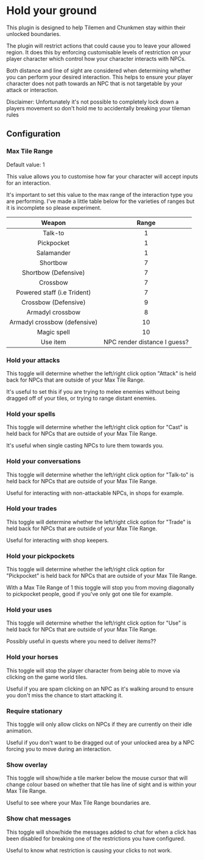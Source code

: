 # Hold your ground
This plugin is designed to help Tilemen and Chunkmen stay within their unlocked boundaries.

The plugin will restrict actions that could cause you to leave your allowed region. It does this by enforcing customisable levels of restriction on your player character which control how your character interacts with NPCs.

Both distance and line of sight are considered when determining whether you can perform your desired interaction. This helps to ensure your player character does not path towards an NPC that is not targetable by your attack or interaction.

Disclaimer: Unfortunately it's not possible to completely lock down a players movement so don't hold me to accidentally breaking your tileman rules

## Configuration
### Max Tile Range
Default value: 1

This value allows you to customise how far your character will accept inputs for an interaction.

It's important to set this value to the max range of the interaction type you are performing. I've made a little table below for the varieties of ranges but it is incomplete so please experiment.

**Weapon**| **Range**
:-----:|:-----:
Talk-to| 1
Pickpocket| 1
Salamander| 1
Shortbow| 7
Shortbow (Defensive)| 7
Crossbow| 7
Powered staff (i.e Trident)| 7
Crossbow (Defensive)| 9
Armadyl crossbow| 8
Armadyl crossbow (defensive)| 10
Magic spell| 10
Use item| NPC render distance I guess?

### Hold your attacks

This toggle will determine whether the left/right click option "Attack" is held back for NPCs that are outside of your Max Tile Range.

It's useful to set this if you are trying to melee enemies without being dragged off of your tiles, or trying to range distant enemies.

### Hold your spells

This toggle will determine whether the left/right click option for "Cast" is held back for NPCs that are outside of your Max Tile Range.

It's useful when single casting NPCs to lure them towards you.

### Hold your conversations

This toggle will determine whether the left/right click option for "Talk-to" is held back for NPCs that are outside of your Max Tile Range.

Useful for interacting with non-attackable NPCs, in shops for example.

### Hold your trades

This toggle will determine whether the left/right click option for "Trade" is held back for NPCs that are outside of your Max Tile Range.

Useful for interacting with shop keepers.

### Hold your pickpockets

This toggle will determine whether the left/right click option for "Pickpocket" is held back for NPCs that are outside of your Max Tile Range.

With a Max Tile Range of 1 this toggle will stop you from moving diagonally to pickpocket people, good if you've only got one tile for example.

### Hold your uses

This toggle will determine whether the left/right click option for "Use" is held back for NPCs that are outside of your Max Tile Range.

Possibly useful in quests where you need to deliver items??

### Hold your horses

This toggle will stop the player character from being able to move via clicking on the game world tiles.

Useful if you are spam clicking on an NPC as it's walking around to ensure you don't miss the chance to start attacking it.

### Require stationary

This toggle will only allow clicks on NPCs if they are currently on their idle animation.

Useful if you don't want to be dragged out of your unlocked area by a NPC forcing you to move during an interaction.

### Show overlay

This toggle will show/hide a tile marker below the mouse cursor that will change colour based on whether that tile has line of sight and is within your Max Tile Range.

Useful to see where your Max Tile Range boundaries are.

### Show chat messages

This toggle will show/hide the messages added to chat for when a click has been disabled for breaking one of the restrictions you have configured.

Useful to know what restriction is causing your clicks to not work.









